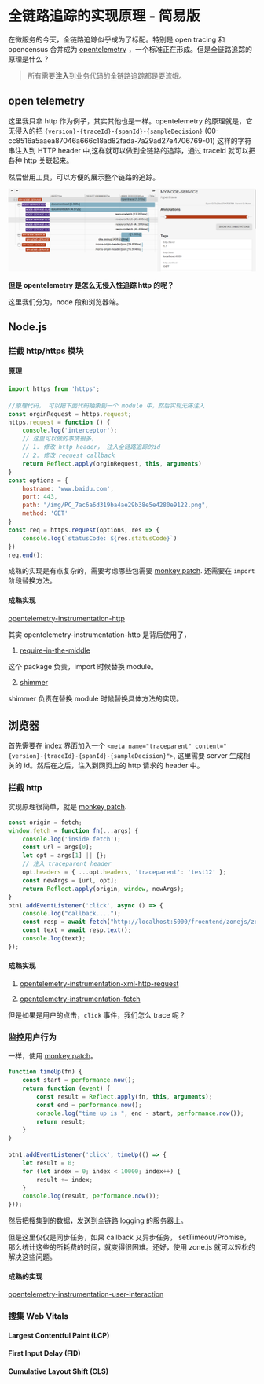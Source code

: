 # 全链路追踪的实现原理 - 简易版

在微服务的今天，全链路追踪似乎成为了标配。特别是 open tracing 和 opencensus 合并成为 [opentelemetry](https://opentelemetry.io/) ，一个标准正在形成。但是全链路追踪的原理是什么？

> 所有需要**注入**到业务代码的全链路追踪都是耍流氓。

## open telemetry

这里我只拿 http 作为例子，其实其他也是一样。opentelemetry 的原理就是，它无侵入的把 `{version}-{traceId}-{spanId}-{sampleDecision}` (00-cc8516a5aaea87046a666c18ad82fada-7a29ad27e4706769-01) 这样的字符串注入到 HTTP header 中,这样就可以做到全链路的追踪，通过 traceid 就可以把各种 http 关联起来。

然后借用工具，可以方便的展示整个链路的追踪。

![open tel](./opentel.png)

**但是 opentelemetry 是怎么无侵入性追踪 http 的呢？**

这里我们分为，node 段和浏览器端。

## Node.js

### 拦截 http/https 模块

#### 原理

``` js
import https from 'https';

//原理代码， 可以把下面代码抽象到一个 module 中，然后实现无痛注入
const orginRequest = https.request;
https.request = function () {
    console.log('interceptor');
    // 这里可以做的事情很多，
    // 1. 修改 http header， 注入全链路追踪的id
    // 2. 修改 request callback
    return Reflect.apply(orginRequest, this, arguments)
}
const options = {
    hostname: 'www.baidu.com',
    port: 443,
    path: "/img/PC_7ac6a6d319ba4ae29b38e5e4280e9122.png",
    method: 'GET'
}
const req = https.request(options, res => {
    console.log(`statusCode: ${res.statusCode}`)
})
req.end();
```

成熟的实现是有点复杂的，需要考虑哪些包需要 [monkey patch](https://zh.wikipedia.org/wiki/%E7%8C%B4%E8%A1%A5%E4%B8%81). 还需要在 `import` 阶段替换方法。

#### 成熟实现

[opentelemetry-instrumentation-http](https://github.com/open-telemetry/opentelemetry-js/tree/main/experimental/packages/opentelemetry-instrumentation-http)

其实 opentelemetry-instrumentation-http 是背后使用了，

1. [require-in-the-middle](https://www.npmjs.com/package/require-in-the-middle)

这个 package 负责，import 时候替换 module。

2. [shimmer](https://www.npmjs.com/package/shimmer)

shimmer 负责在替换 module 时候替换具体方法的实现。

## 浏览器

首先需要在 index 界面加入一个 `<meta name="traceparent" content="{version}-{traceId}-{spanId}-{sampleDecision}">`, 这里需要 server 生成相关的 id。然后在之后，注入到网页上的 http 请求的 header 中。

### 拦截 http

实现原理很简单，就是 [monkey patch](https://zh.wikipedia.org/wiki/%E7%8C%B4%E8%A1%A5%E4%B8%81).

``` js
const origin = fetch;
window.fetch = function fn(...args) {
    console.log('inside fetch');
    const url = args[0];
    let opt = args[1] || {};
    // 注入 traceparent header
    opt.headers = { ...opt.headers, 'traceparent': 'test12' };
    const newArgs = [url, opt];
    return Reflect.apply(origin, window, newArgs);
}
btn1.addEventListener('click', async () => {
    console.log("callback....");
    const resp = await fetch("http://localhost:5000/froentend/zonejs/zonejs.html")
    const text = await resp.text();
    console.log(text);
});
```

#### 成熟实现

1. [opentelemetry-instrumentation-xml-http-request](https://github.com/open-telemetry/opentelemetry-js/tree/main/experimental/packages/opentelemetry-instrumentation-xml-http-request)

2. [opentelemetry-instrumentation-fetch](https://github.com/open-telemetry/opentelemetry-js/tree/main/experimental/packages/opentelemetry-instrumentation-fetch)

但是如果是用户的点击，`click` 事件，我们怎么 trace 呢？

### 监控用户行为

一样，使用 [monkey patch](https://zh.wikipedia.org/wiki/%E7%8C%B4%E8%A1%A5%E4%B8%81)。

```js
function timeUp(fn) {
    const start = performance.now();
    return function (event) {
        const result = Reflect.apply(fn, this, arguments);
        const end = performance.now();
        console.log("time up is ", end - start, performance.now());
        return result;
    }
}

btn1.addEventListener('click', timeUp(() => {
    let result = 0;
    for (let index = 0; index < 10000; index++) {
        result += index;
    }
    console.log(result, performance.now());
}));

```

然后把搜集到的数据，发送到全链路 logging 的服务器上。

但是这里仅仅是同步任务，如果 callback 又异步任务， setTimeout/Promise， 那么统计这些的所耗费的时间，就变得很困难。还好，使用 zone.js 就可以轻松的解决这些问题。

#### 成熟的实现

[opentelemetry-instrumentation-user-interaction](https://github.com/open-telemetry/opentelemetry-js-contrib/tree/main/plugins/web/opentelemetry-instrumentation-user-interaction)

### 搜集 Web Vitals

#### Largest Contentful Paint (LCP)

#### First Input Delay (FID)

#### Cumulative Layout Shift (CLS)
